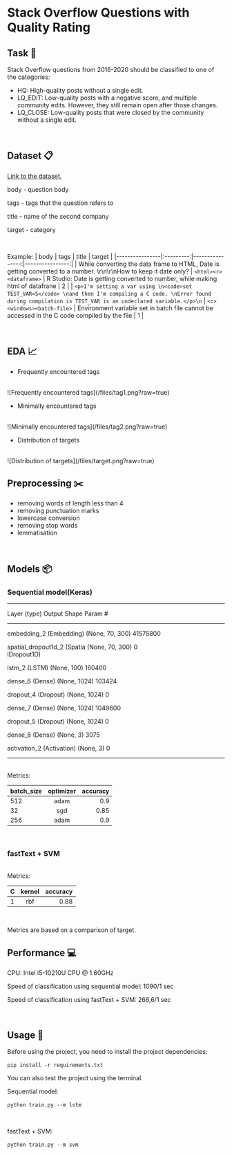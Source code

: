# Stack Overflow Questions with Quality Rating

## Task :pushpin:
Stack Overflow questions from 2016-2020 should be classified to one of the categories:
+ HQ: High-quality posts without a single edit.
+ LQ_EDIT: Low-quality posts with a negative score, and multiple community edits. However, they still remain open after those changes.
+ LQ_CLOSE: Low-quality posts that were closed by the community without a single edit.

<br/>

## Dataset :clipboard:
[Link to the dataset.](https://drive.google.com/drive/folders/1WyicJDvV0_d9y32WE9bRiVU95X1kOLwY?usp=share_link)

body - question body

tags - tags that the question refers to

title - name of the second company

target - category

<br/>

Example:
| body | tags | title |  target |
|----------------|:---------:|----------------:|----------------:|
| While converting the data frame to HTML, Date is getting converted to a number. \r\n\r\nHow to keep it date only? | `<html><r><dataframe>` | R Studio: Date is getting converted to number, while making html of datafrane | 2 |
| `<p>I'm setting a var using \n<code>set TEST_VAR=5</code> \nand then I'm compiling a C code. \nError found during compilation is TEST_VAR is an undeclared variable.</p>\n` | `<c><windows><batch-file>` | Environment variable set in batch file cannot be accessed in the C code compiled by the file | 1 |

<br/>

## EDA :chart_with_upwards_trend:

- Frequently encountered tags
<br/>
![Frequently encountered tags](/files/tag1.png?raw=true)

- Minimally encountered tags
<br/>
![Minimally encountered tags](/files/tag2.png?raw=true)

- Distribution of targets
<br/>
![Distribution of targets](/files/target.png?raw=true)


## Preprocessing :scissors:

- removing words of length less than 4
- removing punctuation marks
- lowercase conversion
- removing stop words
- lemmatisation

<br/>

## Models :package:

### Sequential model(Keras)


____________________________________________________
 Layer (type)                Output Shape              Param #   
_________________________________________________________________
 embedding_2 (Embedding)     (None, 70, 300)           41575800  
                                                                 
 spatial_dropout1d_2 (Spatia  (None, 70, 300)          0         
 lDropout1D)                                                     
                                                                 
 lstm_2 (LSTM)               (None, 100)               160400    
                                                                 
 dense_6 (Dense)             (None, 1024)              103424    
                                                                 
 dropout_4 (Dropout)         (None, 1024)              0         
                                                                 
 dense_7 (Dense)             (None, 1024)              1049600   
                                                                 
 dropout_5 (Dropout)         (None, 1024)              0         
                                                                 
 dense_8 (Dense)             (None, 3)                 3075      
                                                                 
 activation_2 (Activation)   (None, 3)                 0  
 _________________________________________________________________
<br/>
Metrics:

| batch_size  | optimizer  | accuracy |
|----------------|:---------:|----------------:|
| 512 | adam | 0.9 |
| 32  | sgd | 0.85 |
| 256  | adam | 0.9 |

<br/>


### fastText + SVM
<br/>
Metrics:

| C | kernel  | accuracy |
|----------------|:---------:|----------------:|
| 1 | rbf | 0.88 |

<br/>

Metrics are based on a comparison of target.

## Performance :computer: 

CPU: Intel i5-10210U CPU @ 1.60GHz


Speed of classification using sequential model: 1090/1 sec

Speed of classification using fastText + SVM: 266,6/1 sec

<br/>

## Usage :information_desk_person:

Before using the project, you need to install the project dependencies:


```
pip install -r requirements.txt 
```

You can also test the project using the terminal.
<br/>

Sequential model:
```
python train.py --m lstm 
```
<br/>

fastText + SVM:
```
python train.py --m svm 
```

